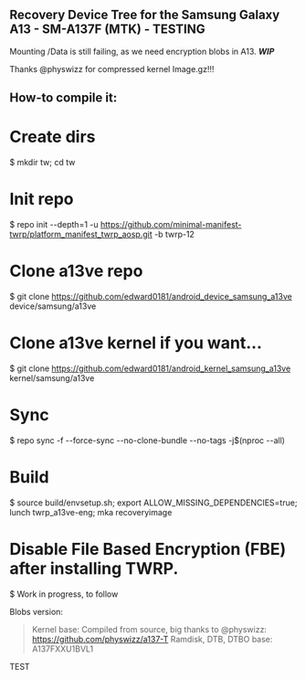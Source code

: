 ## Recovery Device Tree for the Samsung Galaxy A13 - SM-A137F (MTK) - TESTING

Mounting /Data is still failing, as we need encryption blobs in A13. ***WIP***

Thanks @physwizz for compressed kernel Image.gz!!!

## How-to compile it:

# Create dirs
$ mkdir tw; cd tw

# Init repo
$ repo init --depth=1 -u https://github.com/minimal-manifest-twrp/platform_manifest_twrp_aosp.git -b twrp-12

# Clone a13ve repo
$ git clone https://github.com/edward0181/android_device_samsung_a13ve device/samsung/a13ve

# Clone a13ve kernel if you want...
$ git clone https://github.com/edward0181/android_kernel_samsung_a13ve kernel/samsung/a13ve

# Sync
$ repo sync  -f --force-sync --no-clone-bundle --no-tags -j$(nproc --all)

# Build
$ source build/envsetup.sh; export ALLOW_MISSING_DEPENDENCIES=true; lunch twrp_a13ve-eng; mka recoveryimage

# Disable File Based Encryption (FBE) after installing TWRP.
$ Work in progress, to follow


Blobs version:
> Kernel base: Compiled from source, big thanks to @physwizz: https://github.com/physwizz/a137-T
> Ramdisk, DTB, DTBO base: A137FXXU1BVL1


TEST